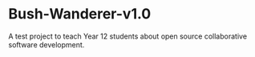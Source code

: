 # Bush-Wanderer-v1.0
A test project to teach Year 12 students about open source collaborative software development.
